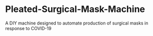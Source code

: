 # Pleated-Surgical-Mask-Machine
A DIY machine designed to automate production of surgical masks in response to COVID-19
